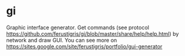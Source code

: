 gi
==

Graphic interface generator. Get commands (see protocol https://github.com/ferustigris/gi/blob/master/share/help/help.html) by network and draw GUI. 
You can see more on https://sites.google.com/site/ferustigris/portfolio/gui-generator

